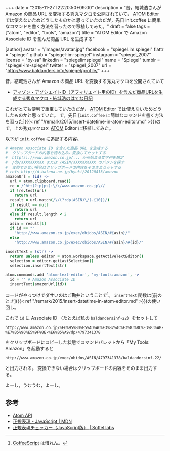 +++
date = "2015-11-27T22:20:50+09:00"
description = "昔，結城浩さんが Amazon の商品 URL を変換する秀丸マクロを公開されていて， ATOM Editor では使えないためどうしたものかと思っていたのだが，先日 init.coffee に簡単なコマンドを書く方法を習ったので移植してみた。"
draft = false
tags = ["atom", "editor", "tools", "amazon"]
title = "ATOM Editor で Amazon Associate ID を含んだ商品 URL を生成する"

[author]
  avatar = "/images/avatar.jpg"
  facebook = "spiegel.im.spiegel"
  flattr = "spiegel"
  github = "spiegel-im-spiegel"
  instagram = "spiegel_2007"
  license = "by-sa"
  linkedin = "spiegelimspiegel"
  name = "Spiegel"
  tumblr = "spiegel-im-spiegel"
  twitter = "spiegel_2007"
  url = "http://www.baldanders.info/spiegel/profile/"
+++

昔，結城浩さんが Amazon の商品 URL を変換する秀丸マクロを公開されていて

- [アマゾン・アソシエイトID（アフィリエイト用のID）を含んだ商品URLを生成する秀丸マクロ - 結城浩のはてな日記](http://d.hatena.ne.jp/hyuki/20120413/amazon)

これがとても便利で重宝していたのだが， [ATOM] Editor では使えないためどうしたものかと思っていた。
で，先日 [`init.coffee` に簡単なコマンドを書く方法を習った]({{< ref "/remark/2015/insert-datetime-in-atom-editor.md" >}})ので，上の秀丸マクロを [ATOM] Editor に移植してみた。

以下が `init.coffee` に追記する内容。

```coffee
# Amazon Associate ID を含んだ商品 URL を生成する
#  クリップボードの内容を読み込み，変換してセットする
#  http(s)://www.amazon.co.jp/... から始まる文字列を想定
#  /dp/XXXXXXXXXX または /ASIN/XXXXXXXXXX のパタンを探す
#  変換できない場合はクリップボードの内容をそのままセットする
# refs http://d.hatena.ne.jp/hyuki/20120413/amazon
amazonUrl = (id) ->
  url = atom.clipboard.read()
  re = /^htt(?:p|ps):\/\/www.amazon.co.jp\//
  if !re.test(url)
    return url
  result = url.match(/\/(?:dp|ASIN)\/(.{10})/)
  if result == null
    return url
  else if result.length < 2
    return url
  asin = result[1]
  if id == ""
    "http://www.amazon.co.jp/exec/obidos/ASIN/#{asin}/"
  else
    "http://www.amazon.co.jp/exec/obidos/ASIN/#{asin}/#{id}/"

insertText = (str) ->
  return unless editor = atom.workspace.getActiveTextEditor()
  selection = editor.getLastSelection()
  selection.insertText(str)

atom.commands.add 'atom-text-editor', 'my-tools:amazon', ->
  id = '' # Amazon Associate ID
  insertText(amazonUrl(id))
```

コードがやっつけでダサいのはご勘弁ということで[^a]。
`insertText` 関数は[前のとき]({{< ref "/remark/2015/insert-datetime-in-atom-editor.md" >}})の使い回し。

[^a]: [CoffeeScript](http://coffeescript.org/) は慣れん。

これで `id` に Associate ID （たとえば私の `baldandersinf-22`）をセットして

```
http://www.amazon.co.jp/%E6%95%B0%E5%AD%A6%E3%82%AC%E3%83%BC%E3%83%AB-%E7%B5%90%E5%9F%8E-%E6%B5%A9/dp/4797341378
```

をクリップボードにコピーした状態でコマンドパレットから「My Tools: Amazon」を起動すると

```
http://www.amazon.co.jp/exec/obidos/ASIN/4797341378/baldandersinf-22/
```

と出力される。
変換できない場合はクリップボードの内容をそのまま出力する。

よーし，うむうむ，よーし。

## 参考

- [Atom API](https://atom.io/docs/api/)
- [正規表現 - JavaScript | MDN](https://developer.mozilla.org/ja/docs/Web/JavaScript/Guide/Regular_Expressions)
- [正規表現チェッカー（JavaScript版） | Softel labs](https://www.softel.co.jp/labs/tools/regex/)

[ATOM]: https://atom.io/ "Atom"
